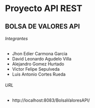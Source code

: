 # Proyecto API REST 
## BOLSA DE VALORES API
###### Integrantes
* Jhon Edier Carmona Garcia
* David Leonardo Agudelo Villa
* Alejandro Gomez Hurtado
* Victor Felipe Sepulveda
* Luis Antonio Cortes Rueda
###### URL
* http://localhost:8083/BolsaValoresAPI/
